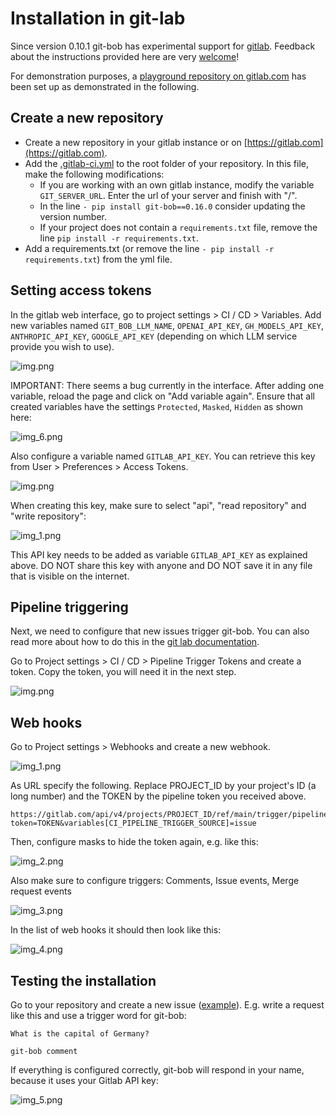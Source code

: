 # Installation in git-lab

Since version 0.10.1 git-bob has experimental support for [gitlab](https://gitlab.com).
Feedback about the instructions provided here are very [welcome](https://github.com/haesleinhuepf/git-bob/issues/new)!

For demonstration purposes, a [playground repository on gitlab.com](https://gitlab.com/haesleinhuepf/git-bob-gitlab-playground) has been set up as demonstrated in the following.

## Create a new repository

* Create a new repository in your gitlab instance or on [https://gitlab.com](https://gitlab.com). 
* Add the [.gitlab-ci.yml](../.gitlab/.gitlab-ci.yml) to the root folder of your repository. 
  In this file, make the following modifications:
  * If you are working with an own gitlab instance, modify the variable `GIT_SERVER_URL`. Enter the url of your server and finish with "/".
  * In the line `- pip install git-bob==0.16.0` consider updating the version number.
  * If your project does not contain a `requirements.txt` file, remove the line `pip install -r requirements.txt`.
* Add a requirements.txt (or remove the line `- pip install -r requirements.txt`) from the yml file.

## Setting access tokens

In the gitlab web interface, go to project settings > CI / CD > Variables. 
Add new variables named `GIT_BOB_LLM_NAME`, `OPENAI_API_KEY`, `GH_MODELS_API_KEY`, `ANTHROPIC_API_KEY`, `GOOGLE_API_KEY` (depending on which LLM service provide you wish to use).

![img.png](images/install-gitlab1.png)

IMPORTANT: There seems a bug currently in the interface. After adding one variable, reload the page and click on "Add variable again".
Ensure that all created variables have the settings `Protected`, `Masked`, `Hidden` as shown here:

![img_6.png](images/install-gitlab2a.png)

Also configure a variable named `GITLAB_API_KEY`. You can retrieve this key from User > Preferences > Access Tokens.

![img.png](images/install-gitlab2.png)

When creating this key, make sure to select "api", "read repository" and "write repository":

![img_1.png](images/install-gitlab3.png)

This API key needs to be added as variable `GITLAB_API_KEY` as explained above. 
DO NOT share this key with anyone and DO NOT save it in any file that is visible on the internet.

## Pipeline triggering

Next, we need to configure that new issues trigger git-bob. 
You can also read more about how to do this in the [git lab documentation](https://docs.gitlab.com/ee/ci/triggers/).

Go to Project settings > CI / CD > Pipeline Trigger Tokens and create a token. 
Copy the token, you will need it in the next step.

![img.png](images/install-gitlab4.png)

## Web hooks

Go to Project settings > Webhooks and create a new webhook.

![img_1.png](images/install-gitlab5.png)

As URL specify the following. Replace PROJECT_ID by your project's ID (a long number) and the TOKEN by the pipeline token you received above.
```
https://gitlab.com/api/v4/projects/PROJECT_ID/ref/main/trigger/pipeline?token=TOKEN&variables[CI_PIPELINE_TRIGGER_SOURCE]=issue
```

Then, configure masks to hide the token again, e.g. like this:

![img_2.png](images/install-gitlab6.png)

Also make sure to configure triggers: Comments, Issue events, Merge request events

![img_3.png](images/install-gitlab7.png)

In the list of web hooks it should then look like this:

![img_4.png](images/install-gitlab8.png)

## Testing the installation

Go to your repository and create a new issue ([example](https://gitlab.com/haesleinhuepf/git-bob-gitlab-playground/-/issues/2)). E.g. write a request like this and use a trigger word for git-bob:
```
What is the capital of Germany?

git-bob comment
```

If everything is configured correctly, git-bob will respond in your name, because it uses your Gitlab API key:

![img_5.png](images/install-gitlab9.png)
